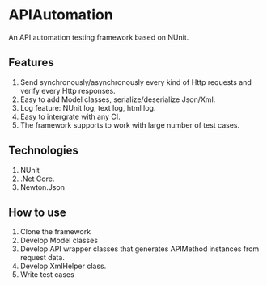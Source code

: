 # APIAutomation
An API automation testing framework based on NUnit.

## Features
1. Send synchronously/asynchronously every kind of  Http requests and verify every Http responses.
2. Easy to add Model classes, serialize/deserialize Json/Xml.
3. Log feature: NUnit log, text log, html log.
4. Easy to intergrate with any CI.
5. The framework supports to work with large number of test cases.

## Technologies
1. NUnit
2. .Net Core.
3. Newton.Json

## How to use
1. Clone the framework
2. Develop Model classes
3. Develop API wrapper classes that generates APIMethod instances from request data.
4. Develop XmlHelper class.
5. Write test cases
